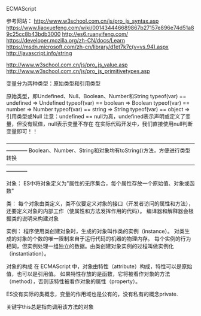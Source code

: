 ECMAScript

参考网站：
http://www.w3school.com.cn/js/pro_js_syntax.asp
https://www.liaoxuefeng.com/wiki/001434446689867b27157e896e74d51a89c25cc8b43bdb3000
http://es6.ruanyifeng.com/
https://developer.mozilla.org/zh-CN/docs/Learn
https://msdn.microsoft.com/zh-cn/library/d1et7k7c(v=vs.94).aspx
http://javascript.info/string

http://www.w3school.com.cn/js/pro_js_value.asp
http://www.w3school.com.cn/js/pro_js_primitivetypes.asp

变量分为两种类型：原始类型和引用类型

原始类型，即Undefined、Null、Boolean、Number和String
typeof(var) == undefined  => Undefined
typeof(var) == boolean    => Boolean
typeof(var) == number     => Number
typeof(var) == string     => String
typeof(var) == object     => 引用类型或Null
注意：undefined == null为真，undefined表示声明或定义了变量，但没有赋值，null表示变量不存在
在实际代码开发中，我们直接使用null判断变量即可！！

––––––––––––––––––––––––––––––––––––––––––––––––––––––––––––––––––––––––––––––––
Boolean、Number、String和对象均有toString()方法，方便进行类型转换
––––––––––––––––––––––––––––––––––––––––––––––––––––––––––––––––––––––––––––––––

对象：
ES中将对象定义为"属性的无序集合，每个属性存放一个原始值、对象或函数"

类：
每个对象由类定义，类不仅要定义对象的接口（开发者访问的属性和方法），
还要定义对象的内部工作（使属性和方法发挥作用的代码）。
编译器和解释器会根据类的说明来构建对象

实例：
程序使用类创建对象时，生成的对象叫作类的实例（instance）。
对类生成的对象的个数的唯一限制来自于运行代码的机器的物理内存。
每个实例的行为相同，但实例处理一组独立的数据。由类创建对象实例的过程叫做实例化（instantiation）。

对象的构成
在 ECMAScript 中，对象由特性（attribute）构成，特性可以是原始值，也可以是引用值。
如果特性存放的是函数，它将被看作对象的方法（method），否则该特性被看作对象的属性（property）。

ES没有实际的类概念，变量的作用域也是公有的，没有私有的概念private.

关键字this总是指向调用该方法的对象

